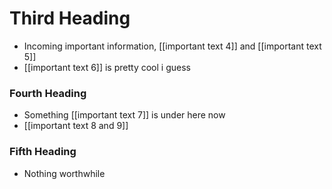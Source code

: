 # Third Heading
- Incoming important information, [[important text 4]] and [[important text 5]]
- [[important text 6]] is pretty cool i guess

### Fourth Heading
- Something [[important text 7]] is under here now
- [[important text 
8 and 9]]

### Fifth Heading
- Nothing worthwhile
